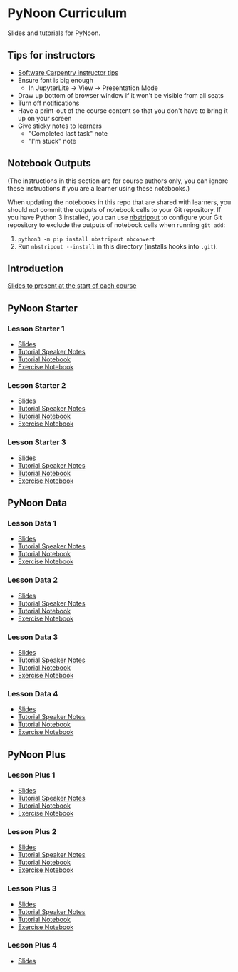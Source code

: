 # PyNoon Curriculum

Slides and tutorials for PyNoon.

## Tips for instructors

* [Software Carpentry instructor tips](https://carpentries.github.io/instructor-training/instructor/17-live.html#top-ten-tips-for-participatory-live-coding-in-a-workshop)
* Ensure font is big enough
  * In JupyterLite -> View -> Presentation Mode
* Draw up bottom of browser window if it won't be visible from all seats
* Turn off notifications
* Have a print-out of the course content so that you don't have to
  bring it up on your screen
* Give sticky notes to learners
  * "Completed last task" note
  * "I'm stuck" note

## Notebook Outputs

(The instructions in this section are for course authors only, you can
ignore these instructions if you are a learner using these notebooks.)

When updating the notebooks in this repo that are shared with
learners, you should not commit the outputs of notebook cells to your
Git repository. If you have Python 3 installed, you can use
[nbstripout](https://github.com/kynan/nbstripout) to configure your
Git repository to exclude the outputs of notebook cells when running
`git add`:

1. `python3 -m pip install nbstripout nbconvert`
2. Run `nbstripout --install` in this directory (installs hooks into
   `.git`).

## Introduction

[Slides to present at the start of each course](https://pynoon.github.io/curriculum/introduction/pynoon_introduction.pdf)

## PyNoon Starter

### Lesson Starter 1

* [Slides](https://pynoon.github.io/curriculum/lesson_starter_1/slides.html)
* [Tutorial Speaker Notes](https://pynoon.github.io/curriculum/lesson_starter_1/tutorial_speaker_notes.html)
* [Tutorial Notebook](https://colab.research.google.com/github/pynoon/curriculum/blob/main/lesson_starter_1/lesson_starter_1_tutorial.ipynb)
* [Exercise Notebook](https://colab.research.google.com/github/pynoon/curriculum/blob/main/lesson_starter_1/lesson_starter_1_exercise.ipynb)

### Lesson Starter 2

* [Slides](https://pynoon.github.io/curriculum/lesson_starter_2/slides.html)
* [Tutorial Speaker Notes](https://pynoon.github.io/curriculum/lesson_starter_2/tutorial_speaker_notes.html)
* [Tutorial Notebook](https://colab.research.google.com/github/pynoon/curriculum/blob/main/lesson_starter_2/lesson_starter_2_tutorial.ipynb)
* [Exercise Notebook](https://colab.research.google.com/github/pynoon/curriculum/blob/main/lesson_starter_2/lesson_starter_2_exercise.ipynb)

### Lesson Starter 3

* [Slides](https://pynoon.github.io/curriculum/lesson_starter_3/slides.html)
* [Tutorial Speaker Notes](https://pynoon.github.io/curriculum/lesson_starter_3/tutorial_speaker_notes.html)
* [Tutorial Notebook](https://colab.research.google.com/github/pynoon/curriculum/blob/main/lesson_starter_3/lesson_starter_3_tutorial.ipynb)
* [Exercise Notebook](https://colab.research.google.com/github/pynoon/curriculum/blob/main/lesson_starter_3/lesson_starter_3_exercise.ipynb)

## PyNoon Data

### Lesson Data 1

* [Slides](https://pynoon.github.io/curriculum/lesson_data_1/slides.html)
* [Tutorial Speaker Notes](https://pynoon.github.io/curriculum/lesson_data_1/tutorial_speaker_notes.html)
* [Tutorial Notebook](https://colab.research.google.com/github/pynoon/curriculum/blob/main/lesson_data_1/lesson_data_1_tutorial.ipynb)
* [Exercise Notebook](https://colab.research.google.com/github/pynoon/curriculum/blob/main/lesson_data_1/lesson_data_1_exercise.ipynb)

### Lesson Data 2

* [Slides](https://pynoon.github.io/curriculum/lesson_data_2/slides.html)
* [Tutorial Speaker Notes](https://pynoon.github.io/curriculum/lesson_data_2/tutorial_speaker_notes.html)
* [Tutorial Notebook](https://colab.research.google.com/github/pynoon/curriculum/blob/main/lesson_data_2/lesson_data_2_tutorial.ipynb)
* [Exercise Notebook](https://colab.research.google.com/github/pynoon/curriculum/blob/main/lesson_data_2/lesson_data_2_exercise.ipynb)

### Lesson Data 3

* [Slides](https://pynoon.github.io/curriculum/lesson_data_3/slides.html)
* [Tutorial Speaker Notes](https://pynoon.github.io/curriculum/lesson_data_3/tutorial_speaker_notes.html)
* [Tutorial Notebook](https://colab.research.google.com/github/pynoon/curriculum/blob/main/lesson_data_3/lesson_data_3_tutorial.ipynb)
* [Exercise Notebook](https://colab.research.google.com/github/pynoon/curriculum/blob/main/lesson_data_3/lesson_data_3_exercise.ipynb)

### Lesson Data 4

* [Slides](https://pynoon.github.io/curriculum/lesson_data_4/slides.html)
* [Tutorial Speaker Notes](https://pynoon.github.io/curriculum/lesson_data_4/tutorial_speaker_notes.html)
* [Tutorial Notebook](https://colab.research.google.com/github/pynoon/curriculum/blob/main/lesson_data_4/lesson_data_4_tutorial.ipynb)
* [Exercise Notebook](https://colab.research.google.com/github/pynoon/curriculum/blob/main/lesson_data_4/lesson_data_4_exercise.ipynb)

## PyNoon Plus

### Lesson Plus 1

* [Slides](https://pynoon.github.io/curriculum/lesson_plus_1/slides.html)
* [Tutorial Speaker Notes](https://pynoon.github.io/curriculum/lesson_plus_1/tutorial_speaker_notes.html)
* [Tutorial Notebook](https://colab.research.google.com/github/pynoon/curriculum/blob/main/lesson_plus_1/lesson_plus_1_tutorial.ipynb)
* [Exercise Notebook](https://colab.research.google.com/github/pynoon/curriculum/blob/main/lesson_plus_1/lesson_plus_1_exercise.ipynb)

### Lesson Plus 2

* [Slides](https://pynoon.github.io/curriculum/lesson_plus_2/slides.html)
* [Tutorial Speaker Notes](https://pynoon.github.io/curriculum/lesson_plus_2/tutorial_speaker_notes.html)
* [Tutorial Notebook](https://colab.research.google.com/github/pynoon/curriculum/blob/main/lesson_plus_2/lesson_plus_2_tutorial.ipynb)
* [Exercise Notebook](https://colab.research.google.com/github/pynoon/curriculum/blob/main/lesson_plus_2/lesson_plus_2_exercise.ipynb)

### Lesson Plus 3

* [Slides](https://pynoon.github.io/curriculum/lesson_plus_3/slides.html)
* [Tutorial Speaker Notes](https://pynoon.github.io/curriculum/lesson_plus_3/tutorial_speaker_notes.html)
* [Tutorial Notebook](https://colab.research.google.com/github/pynoon/curriculum/blob/main/lesson_plus_3/lesson_plus_3_tutorial.ipynb)
* [Exercise Notebook](https://colab.research.google.com/github/pynoon/curriculum/blob/main/lesson_plus_3/lesson_plus_3_exercise.ipynb)

### Lesson Plus 4

* [Slides](https://pynoon.github.io/curriculum/lesson_plus_4/slides.html)
